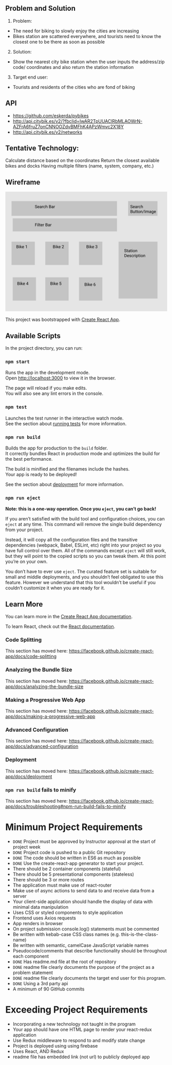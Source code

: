 ## Problem and Solution
1. Problem: 
* The need for biking to slowly enjoy the cities are increasing 
* Bikes station are scattered everywhere, and tourists need to know the closest one to be there as soon as possible
2. Solution:
* Show the nearest city bike station when the user inputs the address/zip code/ coordinates and also return the station information
3. Target end user:
* Tourists and residents of the cities who are fond of biking

## API
* https://github.com/eskerda/pybikes
* http://api.citybik.es/v2/?fbclid=IwAR2TpUUAClRbMLAOWrN-AZFrA6fruZ7onCNNOOZdvBMFhK4APzWmvc2X18Y
* http://api.citybik.es/v2/networks

## Tentative Technology:
Calculate distance based on the coordinates
Return the closest available bikes and docks
Having multiple filters (name, system, company, etc.)

## Wireframe
![Wireframe](wireframe.png)

This project was bootstrapped with [Create React App](https://github.com/facebook/create-react-app).

## Available Scripts

In the project directory, you can run:

### `npm start`

Runs the app in the development mode.<br />
Open [http://localhost:3000](http://localhost:3000) to view it in the browser.

The page will reload if you make edits.<br />
You will also see any lint errors in the console.

### `npm test`

Launches the test runner in the interactive watch mode.<br />
See the section about [running tests](https://facebook.github.io/create-react-app/docs/running-tests) for more information.

### `npm run build`

Builds the app for production to the `build` folder.<br />
It correctly bundles React in production mode and optimizes the build for the best performance.

The build is minified and the filenames include the hashes.<br />
Your app is ready to be deployed!

See the section about [deployment](https://facebook.github.io/create-react-app/docs/deployment) for more information.

### `npm run eject`

**Note: this is a one-way operation. Once you `eject`, you can’t go back!**

If you aren’t satisfied with the build tool and configuration choices, you can `eject` at any time. This command will remove the single build dependency from your project.

Instead, it will copy all the configuration files and the transitive dependencies (webpack, Babel, ESLint, etc) right into your project so you have full control over them. All of the commands except `eject` will still work, but they will point to the copied scripts so you can tweak them. At this point you’re on your own.

You don’t have to ever use `eject`. The curated feature set is suitable for small and middle deployments, and you shouldn’t feel obligated to use this feature. However we understand that this tool wouldn’t be useful if you couldn’t customize it when you are ready for it.

## Learn More

You can learn more in the [Create React App documentation](https://facebook.github.io/create-react-app/docs/getting-started).

To learn React, check out the [React documentation](https://reactjs.org/).

### Code Splitting

This section has moved here: https://facebook.github.io/create-react-app/docs/code-splitting

### Analyzing the Bundle Size

This section has moved here: https://facebook.github.io/create-react-app/docs/analyzing-the-bundle-size

### Making a Progressive Web App

This section has moved here: https://facebook.github.io/create-react-app/docs/making-a-progressive-web-app

### Advanced Configuration

This section has moved here: https://facebook.github.io/create-react-app/docs/advanced-configuration

### Deployment

This section has moved here: https://facebook.github.io/create-react-app/docs/deployment

### `npm run build` fails to minify

This section has moved here: https://facebook.github.io/create-react-app/docs/troubleshooting#npm-run-build-fails-to-minify

# Minimum Project Requirements
* `DONE` Project must be approved by Instructor approval at the start of project week
* `DONE` Project code is pushed to a public Git repository
* `DONE` The code should be written in ES6 as much as possible
* `DONE` Use the create-react-app generator to start your project.
* There should be 2 container components (stateful)
* There should be 5 presentational components (stateless)
* There should be 3 or more routes
* The application must make use of react-router
* Make use of async actions to send data to and receive data from a server
* Your client-side application should handle the display of data with minimal data manipulation
* Uses CSS or styled components to style application
* Frontend uses Axios requests 
* App renders in browser
* On project submission console.log() statements must be commented 
* Be written with kebab-case CSS class names (e.g. this-is-the-class-name)
* Be written with semantic, camelCase JavaScript variable names
* Pseudocode/comments that describe functionality should be throughout each component 
* `DONE` Has readme.md file at the root of repository
* `DONE` readme file clearly documents the purpose of the project as a problem statement
* `DONE` readme file clearly documents the target end user for this program.
* `DONE` Using a 3rd party api
* A minimum of 90 GitHub commits 

# Exceeding Project Requirements
* Incorporating a new technology not taught in the program
* Your app should have one HTML page to render your react-redux application
* Use Redux middleware to respond to and modify state change
* Project is deployed using using firebase
* Uses React, AND Redux
* readme file has embedded link (not url) to publicly deployed app